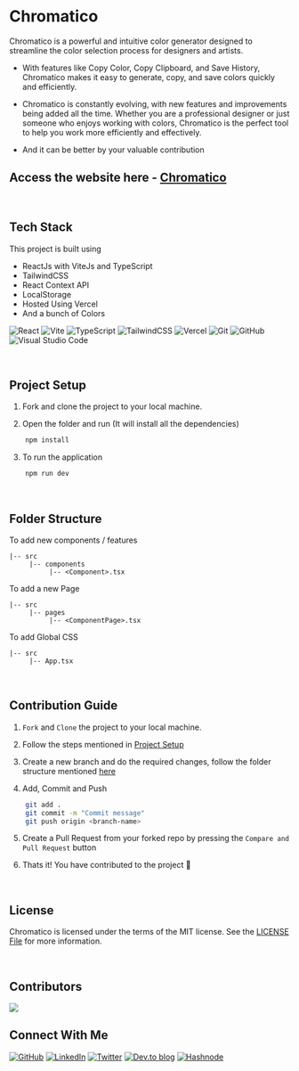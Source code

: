 # Chromatico

Chromatico is a powerful and intuitive color generator designed to streamline the color selection process for designers and artists.

- With features like Copy Color, Copy Clipboard, and Save History, Chromatico makes it easy to generate, copy, and save colors quickly and efficiently.

- Chromatico is constantly evolving, with new features and improvements being added all the time. Whether you are a professional designer or just someone who enjoys working with colors, Chromatico is the perfect tool to help you work more efficiently and effectively.

- And it can be better by your valuable contribution

## Access the website here - [Chromatico](https://chromatico.vercel.app/)

<br>

## Tech Stack

This project is built using

- ReactJs with ViteJs and TypeScript
- TailwindCSS
- React Context API
- LocalStorage
- Hosted Using Vercel
- And a bunch of Colors

![React](https://img.shields.io/badge/react-%2320232a.svg?style=for-the-badge&logo=react&logoColor=%2361DAFB)
![Vite](https://img.shields.io/badge/vite-%23646CFF.svg?style=for-the-badge&logo=vite&logoColor=white)
![TypeScript](https://img.shields.io/badge/typescript-%23007ACC.svg?style=for-the-badge&logo=typescript&logoColor=white)
![TailwindCSS](https://img.shields.io/badge/tailwindcss-%2338B2AC.svg?style=for-the-badge&logo=tailwind-css&logoColor=white)
![Vercel](https://img.shields.io/badge/vercel-%23000000.svg?style=for-the-badge&logo=vercel&logoColor=white)
![Git](https://img.shields.io/badge/git-%23F05033.svg?style=for-the-badge&logo=git&logoColor=white)
![GitHub](https://img.shields.io/badge/github-%23121011.svg?style=for-the-badge&logo=github&logoColor=white)
![Visual Studio Code](https://img.shields.io/badge/Visual%20Studio%20Code-0078d7.svg?style=for-the-badge&logo=visual-studio-code&logoColor=white)

<br>

## Project Setup

1. Fork and clone the project to your local machine.

2. Open the folder and run (It will install all the dependencies)

```bash
    npm install
```

3. To run the application

```bash
    npm run dev
```

<br>

## Folder Structure

To add new components / features

```
|-- src
     |-- components
          |-- <Component>.tsx
```

To add a new Page

```
|-- src
     |-- pages
          |-- <ComponentPage>.tsx
```

To add Global CSS

```
|-- src
     |-- App.tsx
```

<br>

## Contribution Guide

1. `Fork` and `Clone` the project to your local machine.

2. Follow the steps mentioned in [Project Setup](#project-setup)

3. Create a new branch and do the required changes, follow the folder structure mentioned [here](#folder-structure)

4. Add, Commit and Push

```bash
    git add .
    git commit -m "Commit message"
    git push origin <branch-name>
```

5. Create a Pull Request from your forked repo by pressing the `Compare and Pull Request` button

6. Thats it! You have contributed to the project 🥳

<br>

## License

Chromatico is licensed under the terms of the MIT license. See the [LICENSE File](./LICENSE) for more information.

<br>

## Contributors

<a href="https://github.com/Deveesh-Shetty/Chromatico/graphs/contributors">
  <img src="https://contrib.rocks/image?repo=Deveesh-Shetty/Chromatico" />
</a>

<br>

## Connect With Me

[![GitHub](https://img.shields.io/badge/github-%23121011.svg?style=for-the-badge&logo=github&logoColor=white)](https://github.com/Deveesh-Shetty)
[![LinkedIn](https://img.shields.io/badge/linkedin-%230077B5.svg?style=for-the-badge&logo=linkedin&logoColor=white)](https://www.linkedin.com/in/deveesh-shetty-908539214/)
[![Twitter](https://img.shields.io/badge/Twitter-%231DA1F2.svg?style=for-the-badge&logo=Twitter&logoColor=white)](https://twitter.com/shettydeveesh)
[![Dev.to blog](https://img.shields.io/badge/dev.to-0A0A0A?style=for-the-badge&logo=dev.to&logoColor=white)](https://dev.to/deveeshshetty1209)
[![Hashnode](https://img.shields.io/badge/Hashnode-2962FF?style=for-the-badge&logo=hashnode&logoColor=white)](https://hashnode.com/@deveeshshetty)
